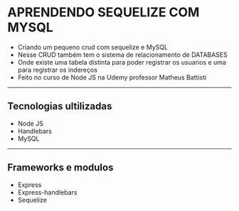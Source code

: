 # APRENDENDO SEQUELIZE COM MYSQL
* Criando um pequeno crud com sequelize e MySQL
* Nesse CRUD também tem o sistema de relacionamento de DATABASES
* Onde existe uma tabela distinta para poder registrar os usuarios e uma para registrar os indereços 
* Feito no curso de Node JS na Udemy professor Matheus Battisti

___

## Tecnologias ultilizadas
* Node JS
* Handlebars
* MySQL

___

## Frameworks e modulos
* Express
* Express-handlebars
* Sequelize